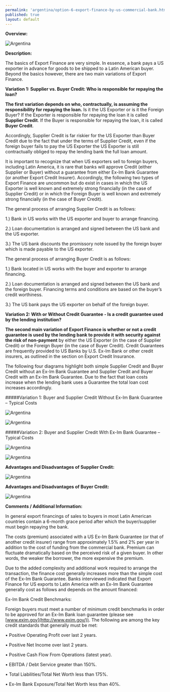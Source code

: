 ```yaml
--- 
permalink: 'argentina/option-6-export-finance-by-us-commercial-bank.html' 
published: true 
layout: default
---
```

**Overview:**



![Argentina](../images/option-6-overview.png)



**Description:**



The basics of Export Finance are very simple. In essence, a bank pays a US exporter in advance for goods to be shipped to a Latin American buyer. Beyond the basics however, there are two main variations of Export Finance.



**Variation 1: Supplier vs. Buyer Credit: Who is responsible for repaying the loan?**



**The first variation depends on who, contractually, is assuming the responsibility for repaying the loan.** Is it the US Exporter or is it the Foreign Buyer? If the Exporter is responsible for repaying the loan it is called **Supplier Credit**. If the Buyer is responsible for repaying the loan, it is called **Buyer Credit**.



Accordingly, Supplier Credit is far riskier for the US Exporter than Buyer Credit due to the fact that under the terms of Supplier Credit, even if the foreign buyer fails to pay the US Exporter the US Exporter is still contractually obliged to repay the lending bank the full loan amount.



It is important to recognize that when US exporters sell to foreign buyers, including Latin America, it is rare that banks will approve Credit (either Supplier or Buyer) without a guarantee from either Ex-Im Bank Guarantee (or another Export Credit Insurer). Accordingly, the following two types of Export Finance are uncommon but do exist in cases in which the US Exporter is well known and extremely strong financially (in the case of Supplier Credit) or in which the Foreign Buyer is well known and extremely strong financially (in the case of Buyer Credit).



The general process of arranging Supplier Credit is as follows:



1.)  Bank in US works with the US exporter and buyer to arrange financing.



2.)  Loan documentation is arranged and signed between the US bank and the US exporter.



3.)	The US bank discounts the promissory note issued by the foreign buyer which is made payable to the US exporter.



The general process of arranging Buyer Credit is as follows:



1.)  Bank located in US works with the buyer and exporter to arrange financing.



2.)	Loan documentation is arranged and signed between the US bank and the foreign buyer. Financing terms and conditions are based on the buyer’s credit worthiness.



3.)  The US bank pays the US exporter on behalf of the foreign buyer.



**Variation 2: With or Without Credit Guarantee - Is a credit guarantee used by the lending institution?**



**The second main variation of Export Finance is whether or not a credit guarantee is used by the lending bank to provide it with security against the risk of non-payment** by either the US Exporter (in the case of Supplier Credit) or the Foreign Buyer (in the case of Buyer Credit). Credit Guarantees are frequently provided to US Banks by U.S. Ex-Im Bank or other credit insurers, as outlined in the section on Export Credit Insurance.

 

The following four diagrams highlight both simple Supplier Credit and Buyer Credit without an Ex-Im Bank Guarantee and Supplier Credit and Buyer Credit with an Ex-Im Bank Guarantee. Due to the fact that loan costs increase when the lending bank uses a Guarantee the total loan cost increases accordingly.



#####Variation 1: Buyer and Supplier Credit Without Ex-Im Bank Guarantee – Typical Costs



![Argentina](../images/variation-1-cost.png)

 

![Argentina](../images/variation-1-diagram.png)



#####Variation 2: Buyer and Supplier Credit With Ex-Im Bank Guarantee – Typical Costs



![Argentina](../images/variation-2-cost.png)



![Argentina](../images/variation-1-diagram.png)



**Advantages and Disadvantages of Supplier Credit:**



![Argentina](../images/supplier-credit.png)

 

**Advantages and Disadvantages of Buyer Credit:**



![Argentina](../images/buyer-credit.png)

 

**Comments / Additional Information:**



In general export financings of sales to buyers in most Latin American countries contain a 6-month grace period after which the buyer/supplier must begin repaying the bank.



The costs (premium) associated with a US Ex-Im Bank Guarantee (or that of another credit insurer) range from approximately 1.5% and 2% per year in addition to the cost of funding from the commercial bank. Premium can fluctuate dramatically based on the perceived risk of a given buyer. In other words, the weaker the borrower, the more expensive the premium.



Due to the added complexity and additional work required to arrange the transaction, the finance cost generally increases more than the simple cost of the Ex-Im Bank Guarantee. Banks interviewed indicated that Export Finance for US exports to Latin America with an Ex-Im Bank Guarantee generally cost as follows and depends on the amount financed:



Ex-Im Bank Credit Benchmarks:



Foreign buyers must meet a number of minimum credit benchmarks in order to be approved for an Ex-Im Bank loan guarantee (please see [www.exim.gov](http://www.exim.gov/)). The following are among the key credit standards that generally must be met:



•	Positive Operating Profit over last 2 years.



•	Positive Net Income over last 2 years.



•	Positive Cash Flow From Operations (latest year).



•	EBITDA / Debt Service greater than 150%.

 

•	Total Liabilities/Total Net Worth less than 175%.



•	Ex-Im Bank Exposure/Total Net Worth less than 40%.

